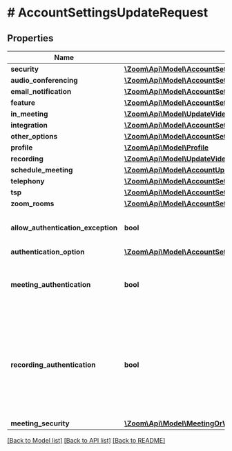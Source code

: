 # # AccountSettingsUpdateRequest

## Properties

Name | Type | Description | Notes
------------ | ------------- | ------------- | -------------
**security** | [**\Zoom\Api\Model\AccountSettingsSecurity**](AccountSettingsSecurity.md) |  | [optional]
**audio_conferencing** | [**\Zoom\Api\Model\AccountSettingsAudioConference**](AccountSettingsAudioConference.md) |  | [optional]
**email_notification** | [**\Zoom\Api\Model\AccountSettingsEmailNotification**](AccountSettingsEmailNotification.md) |  | [optional]
**feature** | [**\Zoom\Api\Model\AccountSettingsFeature**](AccountSettingsFeature.md) |  | [optional]
**in_meeting** | [**\Zoom\Api\Model\UpdateVideoSDKAccountInMeetingSettingsInMeeting**](UpdateVideoSDKAccountInMeetingSettingsInMeeting.md) |  | [optional]
**integration** | [**\Zoom\Api\Model\AccountSettingsIntegration**](AccountSettingsIntegration.md) |  | [optional]
**other_options** | [**\Zoom\Api\Model\AccountSettingsOtherOptions**](AccountSettingsOtherOptions.md) |  | [optional]
**profile** | [**\Zoom\Api\Model\Profile**](Profile.md) |  | [optional]
**recording** | [**\Zoom\Api\Model\UpdateVideoSDKAccountRecordingSettingsRecording**](UpdateVideoSDKAccountRecordingSettingsRecording.md) |  | [optional]
**schedule_meeting** | [**\Zoom\Api\Model\AccountUpdateSettingsScheduleMeeting**](AccountUpdateSettingsScheduleMeeting.md) |  | [optional]
**telephony** | [**\Zoom\Api\Model\AccountSettingsUpdateTelephony**](AccountSettingsUpdateTelephony.md) |  | [optional]
**tsp** | [**\Zoom\Api\Model\AccountSettingsTSP**](AccountSettingsTSP.md) |  | [optional]
**zoom_rooms** | [**\Zoom\Api\Model\AccountSettingsZoomRooms**](AccountSettingsZoomRooms.md) |  | [optional]
**allow_authentication_exception** | **bool** | Whether to enable the [**Allow authentication exception**](https://support.zoom.us/hc/en-us/articles/360037117472#h_01F13A9N1FQFNVESC9C21NRHXY) setting. This lets hosts invite users who can bypass authentication. | [optional]
**authentication_option** | [**\Zoom\Api\Model\AccountSettingsAuthenticationUpdateOneOf1AuthenticationOption**](AccountSettingsAuthenticationUpdateOneOf1AuthenticationOption.md) |  | [optional]
**meeting_authentication** | **bool** | If set to \&quot;true\&quot;, only authenticated users can join meetings. The method for authentication can be defined in the \&quot;authentication_option\&quot;. | [optional]
**recording_authentication** | **bool** | If set to &#x60;true&#x60;, only authenticated users can view the cloud recordings.&lt;br&gt;&lt;br&gt; The authentication profile **must first be set at the account level via the account settings**, and later can be disabled after enabling on the preferred level - i.e. user level using user settings or at group level via group settings  (if you do not want the settings to be enabled on the entire account). | [optional]
**meeting_security** | [**\Zoom\Api\Model\MeetingOrWebinarSecurityAccountSettings1MeetingSecurity**](MeetingOrWebinarSecurityAccountSettings1MeetingSecurity.md) |  | [optional]

[[Back to Model list]](../../README.md#models) [[Back to API list]](../../README.md#endpoints) [[Back to README]](../../README.md)
